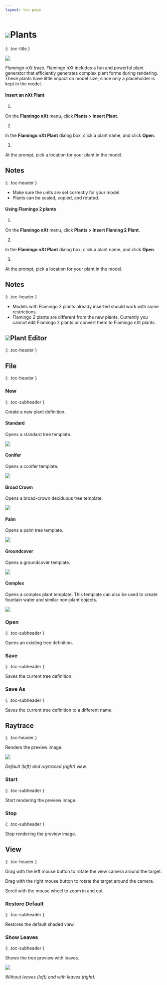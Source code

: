 ```yaml
---
layout: toc-page
---
```



# <img src="planticon.png"/>Plants
{: .toc-title }

<img src="plants-001.png"/>


 *Flamingo nXt trees.* 
Flamingo nXt includes a fun and powerful plant generator that efficiently generates complex plant forms during rendering. These plants have little impact on model size, since only a placeholder is kept in the model.


#### Insert an nXt Plant

1.

On the **Flamingo nXt** menu, click **Plants &gt; Insert Plant**.

2.

In the **Flamingo nXt Plant** dialog box, click a plant name, and click **Open**.

3.

At the prompt, pick a location for your plant in the model.


## Notes
{: .toc-header }

 * Make sure the units are set correctly for your model.
 * Plants can be scaled, copied, and rotated.

#### Using Flamingo 2 plants

1.

On the **Flamingo nXt** menu, click **Plants &gt; Insert Flaming 2 Plant**.

2.

In the **Flamingo nXt Plant** dialog box, click a plant name, and click **Open**.

3.

At the prompt, pick a location for your plant in the model.


## Notes
{: .toc-header }

 * Models with Flamingo 2 plants already inserted should work with some restrictions.
 * Flamingo 2 plants are different from the new plants. Currently you cannot edit Flamingo 2 plants or convert them to Flamingo nXt plants.

## <img src="planticon.png"/>Plant Editor
{: .toc-header }


## File
{: .toc-header }


### New
{: .toc-subheader }

Create a new plant definition.


#### Standard

Opens a standard tree template.

<img src="standard.png"/>


#### Conifer

Opens a conifer template.

<img src="conifer.png"/>


#### Broad Crown

Opens a broad-crown deciduous tree template.

<img src="broad.png"/>


#### Palm

Opens a palm tree template.

<img src="palm.png"/>


#### Groundcover

Opens a groundcover template.

<img src="groundcover.png"/>


#### Complex

Opens a complex plant template. This template can also be used to create fountain water and similar non-plant objects.

<img src="complex.png"/>


### Open
{: .toc-subheader }

Opens an existing tree definition.


### Save
{: .toc-subheader }

Saves the current tree definition.


### Save As
{: .toc-subheader }

Saves the current tree definition to a different name.


## Raytrace
{: .toc-header }

Renders the preview image.

<img src="shadedvsrendered.png"/>


 *Default (left) and raytraced (right) view.* 

### Start
{: .toc-subheader }

Start rendering the preview image.


### Stop
{: .toc-subheader }

Stop rendering the preview image.


## View
{: .toc-header }

Drag with the left mouse button to rotate the view camera around the target.

Drag with the right mouse button to rotate the target around the camera.

Scroll with the mouse wheel to zoom in and out.


### Restore Default
{: .toc-subheader }

Restores the default shaded view.


### Show Leaves
{: .toc-subheader }

Shows the tree preview with leaves.

<img src="leaves-001.png"/>


 *Without leaves (left) and with leaves (right).* 
